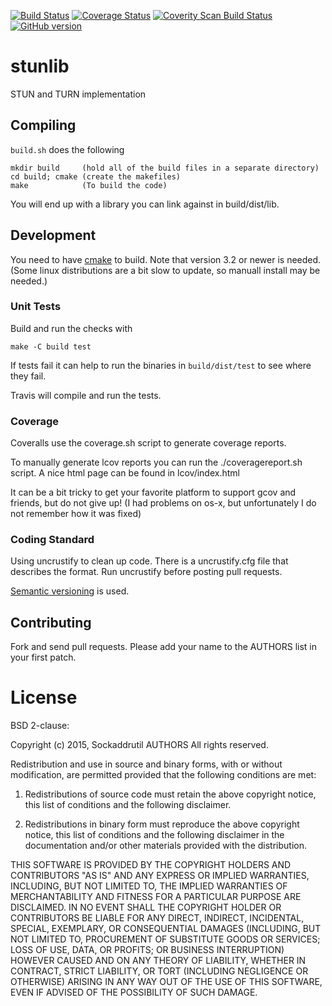 [![Build Status](https://travis-ci.org/NATTools/sockaddrutil.svg?branch=master)](https://travis-ci.org/NATTools/stunlib)
[![Coverage Status](https://coveralls.io/repos/NATTools/stunlib/badge.svg?branch=master)](https://coveralls.io/r/NATTools/stunlib?branch=master)
<a href="https://scan.coverity.com/projects/nattools-stunlib">
  <img alt="Coverity Scan Build Status"
       src="https://scan.coverity.com/projects/7746/badge.svg"/>
</a>
[![GitHub version](https://badge.fury.io/gh/NATTools%2Fstunlib.svg)](https://github.com/NATTools/stunlib/releases)

# stunlib
STUN and TURN implementation

## Compiling

`build.sh` does the following

    mkdir build     (hold all of the build files in a separate directory)
    cd build; cmake (create the makefiles)
    make            (To build the code)

You will end up with a library you can link
against in build/dist/lib.


## Development

You need to have [cmake](http://www.cmake.org/) to build.
Note that version 3.2 or newer is needed. (Some linux distributions are a bit slow to update, so manuall install may be needed.)

### Unit Tests

Build and run the checks with

    make -C build test

If tests fail it can help to run the binaries in `build/dist/test` to see where
they fail.

Travis will compile and run the tests.

### Coverage

Coveralls use the coverage.sh script to generate coverage reports.

To manually generate lcov reports you can run the ./coveragereport.sh script.
A nice html page can be found in lcov/index.html

It can be a bit tricky to get your favorite platform to support gcov and
friends, but do not give up! (I had problems on os-x, but unfortunately I do not
remember how it was fixed)

### Coding Standard

Using uncrustify to clean up code. There is a uncrustify.cfg file that describes
the format. Run uncrustify before posting pull requests.

[Semantic versioning](http://semver.org/) is used.

## Contributing

Fork and send pull requests.  Please add your name to the AUTHORS list in your
first patch.

# License

BSD 2-clause:

Copyright (c) 2015, Sockaddrutil AUTHORS
All rights reserved.

Redistribution and use in source and binary forms, with or without modification,
are permitted provided that the following conditions are met:

1. Redistributions of source code must retain the above copyright notice, this
   list of conditions and the following disclaimer.

2. Redistributions in binary form must reproduce the above copyright notice,
   this list of conditions and the following disclaimer in the documentation
   and/or other materials provided with the distribution.

THIS SOFTWARE IS PROVIDED BY THE COPYRIGHT HOLDERS AND CONTRIBUTORS "AS IS" AND
ANY EXPRESS OR IMPLIED WARRANTIES, INCLUDING, BUT NOT LIMITED TO, THE IMPLIED
WARRANTIES OF MERCHANTABILITY AND FITNESS FOR A PARTICULAR PURPOSE ARE
DISCLAIMED. IN NO EVENT SHALL THE COPYRIGHT HOLDER OR CONTRIBUTORS BE LIABLE FOR
ANY DIRECT, INDIRECT, INCIDENTAL, SPECIAL, EXEMPLARY, OR CONSEQUENTIAL DAMAGES
(INCLUDING, BUT NOT LIMITED TO, PROCUREMENT OF SUBSTITUTE GOODS OR SERVICES;
LOSS OF USE, DATA, OR PROFITS; OR BUSINESS INTERRUPTION) HOWEVER CAUSED AND ON
ANY THEORY OF LIABILITY, WHETHER IN CONTRACT, STRICT LIABILITY, OR TORT
(INCLUDING NEGLIGENCE OR OTHERWISE) ARISING IN ANY WAY OUT OF THE USE OF THIS
SOFTWARE, EVEN IF ADVISED OF THE POSSIBILITY OF SUCH DAMAGE.
